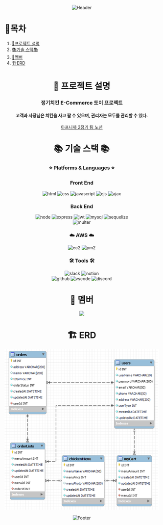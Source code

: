 <div align=center>

![Header](https://capsule-render.vercel.app/api?type=waving&color=auto&height=300&section=header&text=정기치킨&fontSize=90)

<div align=left>

# 📌목차

1. [📄프로젝트 설명](#-프로젝트-설명)
2. [📚기술 스택📚](#-기술-스택-)
3. [👥멤버](#-멤버)
4. [🏗️ERD](#%EF%B8%8F-erd)

</div>

# 📄 프로젝트 설명

### 정기치킨 E-Commerce 토이 프로젝트

#### 고객과 사장님은 치킨을 사고 팔 수 있으며, 관리자는 모두를 관리할 수 있다.

[아프니까 2정기 팀 노션](https://plump-ice-e55.notion.site/B-2-6b6be56f5a5d4047878fbc0243d787bc)<br>

# 📚 기술 스택 📚

### ⭐ Platforms & Languages ⭐

### Front End

![html](https://img.shields.io/badge/HTML5-E34F26?style=for-the-badge&logo=HTML5&logoColor=white)
![css](https://img.shields.io/badge/CSS3-1572B6?style=for-the-badge&logo=CSS3&logoColor=white)
![javascript](https://img.shields.io/badge/JavaScript-F7DF1E?style=for-the-badge&logo=JavaScript&logoColor=white)
![ejs](https://img.shields.io/badge/Ejs-1C4913?style=for-the-badge)
![ajax](https://img.shields.io/badge/ajax-4479A1?style=for-the-badge)

### Back End

![node](https://img.shields.io/badge/Node.js-339933?style=for-the-badge&logo=Node.js&logoColor=white)
![express](https://img.shields.io/badge/Express-000000?style=for-the-badge&logo=Express&logoColor=white)
![jwt](https://img.shields.io/badge/JSON_Web_Tokens-000000?style=for-the-badge&logo=JSON-Web-Tokens&logoColor=white)
![mysql](https://img.shields.io/badge/MySQL-4479A1?style=for-the-badge&logo=MySQL&logoColor=white)
![sequelize](https://img.shields.io/badge/Sequelize-52B0E7?style=for-the-badge&logo=Sequelize&logoColor=white)  
![multer](https://img.shields.io/badge/multer-112233?style=for-the-badge)

### ☁️ AWS ☁️

![ec2](https://img.shields.io/badge/Amazon-EC2-FF9900?style=for-the-badge&logo=Amazon-EC2&4a154b=white)
![pm2](https://img.shields.io/badge/PM2-2B037A?style=for-the-badge&logo=PM2&4a154b=white)

### 🛠️ Tools 🛠️

![slack](https://img.shields.io/badge/slack-4a154b?style=for-the-badge&logo=slack&4a154b=white)
![notion](https://img.shields.io/badge/Notion-000000?style=for-the-badge&logo=Notion&4a154b=white)  
![github](https://img.shields.io/badge/GitHub-181717?style=for-the-badge&logo=GitHub&181717=white)
![vscode](https://img.shields.io/badge/Visual_Studio_Code-007acc?style=for-the-badge&logo=Visual-Studio-Code&logoColor=white)
![discord](https://img.shields.io/badge/discord-5865F2?style=for-the-badge&logo=discord&logoColor=white)

# 👥 멤버

<a href="https://github.com/go-tiger/chicken-project_team2/graphs/contributors">
  <img src="https://contrib.rocks/image?repo=go-tiger/chicken-project_team2" />
</a>

# 🏗️ ERD

![erd](./views/images/ERD.png)

![Footer](https://capsule-render.vercel.app/api?type=waving&color=auto&height=200&section=footer)

</div>
